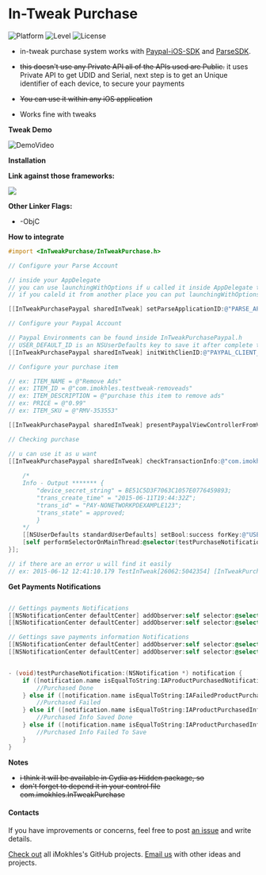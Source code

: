 # In-Tweak Purchase

![Platform](https://img.shields.io/badge/Platform-iOS-lightgrey.svg?style=flat)
![Level](https://img.shields.io/badge/Language-Objective--C-blue.svg)
![License](https://img.shields.io/badge/License-GPL%20V3-blue.svg?style=flat)

* in-tweak purchase system works with [Paypal-iOS-SDK](https://github.com/paypal/PayPal-iOS-SDK) and [ParseSDK](https://www.parse.com).
* ~~this doesn't use any Private API all of the APIs used are Public.~~ it uses Private API to get UDID and Serial, next step is to get an Unique identifier of each device, to secure your payments
* ~~You can use it within any iOS application~~

* Works fine with tweaks

**Tweak Demo**

![DemoVideo](https://github.com/iMokhles/In-Tweak-Purchase/raw/master/screenshots/DemoVideo.gif)

**Installation**

**Link against those frameworks:**

<img src="https://raw.github.com/iMokhles/In-Tweak-Purchase/master/screenshots/Frameworks.png">

**Other Linker Flags:**

* -ObjC

**How to integrate**

```objective-c
#import <InTweakPurchase/InTweakPurchase.h>

// Configure your Parse Account

// inside your AppDelegate 
// you can use launchingWithOptions if u called it inside AppDelegate to track your device
// if you caleld it from another place you can put launchingWithOptions as nil

[[InTweakPurchasePaypal sharedInTweak] setParseApplicationID:@"PARSE_APP_ID" clientKey:@"PARSE_CLIENT_ID" launchingWithOptions:nil];

// Configure your Paypal Account

// Paypal Environments can be found inside InTweakPurchasePaypal.h
// USER_DEFAULT_ID is an NSUserDefaults key to save it after complete the purchase
[[InTweakPurchasePaypal sharedInTweak] initWithClienID:@"PAYPAL_CLIENT_ID" secretID:@"PAYPAL_CLIENT_ID" environment:PayPal_Environment andPurchaseID:@"USER_DEFAULT_ID"];

// Configure your purchase item

// ex: ITEM_NAME = @"Remove Ads"
// ex: ITEM_ID = @"com.imokhles.testtweak-removeads"
// ex: ITEM_DESCRIPTION = @"purchase this item to remove ads"
// ex: PRICE = @"0.99"
// ex: ITEM_SKU = @"RMV-353553"

[[InTweakPurchasePaypal sharedInTweak] presentPaypalViewControllerFromViewController:self WithItemName:@"ITEM_NAME" inTweakID:@"ITEM_ID" Description:@"ITEM_DESCRIPTION" Quantity:1 Price:@"PRICE" Currency:@"USD" SKU:@"ITEM_SKU"];

// Checking purchase 

// u can use it as u want
[[InTweakPurchasePaypal sharedInTweak] checkTransactionInfo:@"com.imokhles.testInTweak-1" transInfo:^(NSDictionary *info, BOOL success) {
    
    /*
    Info - Output ******* {
        "device_secret_string" = BE51C5D3F7063C1057E0776459893;
        "trans_create_time" = "2015-06-11T19:44:32Z";
        "trans_id" = "PAY-NONETWORKPDEXAMPLE123";
        "trans_state" = approved;
        }
    */
    [[NSUserDefaults standardUserDefaults] setBool:success forKey:@"USER_DEFAULT_ID"];
    [self performSelectorOnMainThread:@selector(testPurchaseNotification:) withObject:nil waitUntilDone:YES];
}];

// if there are an error u will find it easily
// ex: 2015-06-12 12:41:10.179 TestInTweak[26062:5042354] [InTweakPurchase] ERROR: The Internet connection appears to be offline.

```
**Get Payments Notifications**

```objective-c

// Gettings payments Notifications
[[NSNotificationCenter defaultCenter] addObserver:self selector:@selector(testPurchaseNotification:) name:IAProductPurchasedNotification object:nil];
[[NSNotificationCenter defaultCenter] addObserver:self selector:@selector(testPurchaseNotification:) name:IAFailedProductPurchasedNotification object:nil];

// Gettings save payments information Notifications
[[NSNotificationCenter defaultCenter] addObserver:self selector:@selector(testPurchaseNotification:) name:IAProductPurchasedInfoSavedNotification object:nil];
[[NSNotificationCenter defaultCenter] addObserver:self selector:@selector(testPurchaseNotification:) name:IAProductPurchasedInfoFailedNotification object:nil];


- (void)testPurchaseNotification:(NSNotification *) notification {
    if ([notification.name isEqualToString:IAProductPurchasedNotification]) {
        //Purchased Done
    } else if ([notification.name isEqualToString:IAFailedProductPurchasedNotification]) {
        //Purchased Failed
    } else if ([notification.name isEqualToString:IAProductPurchasedInfoSavedNotification]) {
        //Purchased Info Saved Done
    } else if ([notification.name isEqualToString:IAProductPurchasedInfoFailedNotification]) {
        //Purchased Info Failed To Save
    }
}


```

**Notes**

* ~~i think it will be available in Cydia as Hidden package, so~~
* ~~don't forget to depend it in your control file com.imokhles.InTweakPurchase~~

#### Contacts

If you have improvements or concerns, feel free to post [an issue](https://github.com/iMokhles/In-Tweak-Purchase/issues) and write details.

[Check out](https://github.com/iMokhles) all iMokhles's GitHub projects.
[Email us](mailto:mokhleshussien@aol.com?subject=From%20GitHub%20InTweakPurchase) with other ideas and projects.